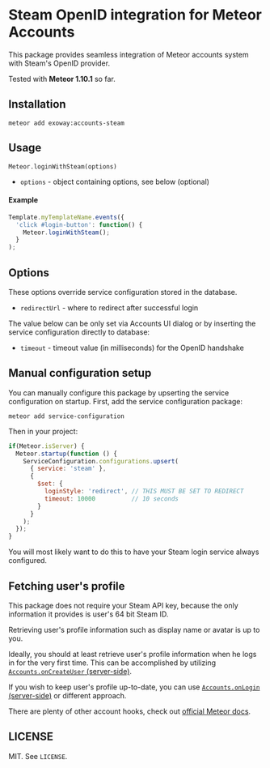 # Steam OpenID integration for Meteor Accounts

This package provides seamless integration of Meteor accounts system with Steam's OpenID provider.

Tested with **Meteor 1.10.1** so far.

## Installation

`meteor add exoway:accounts-steam`

## Usage

`Meteor.loginWithSteam(options)`
* `options` - object containing options, see below (optional)

#### Example

```js
Template.myTemplateName.events({
  'click #login-button': function() {
    Meteor.loginWithSteam();
  }
);
```

## Options

These options override service configuration stored in the database.

* `redirectUrl` - where to redirect after successful login

The value below can be only set via Accounts UI dialog or by inserting the service configuration directly to database:

* `timeout` - timeout value (in milliseconds) for the OpenID handshake

## Manual configuration setup

You can manually configure this package by upserting the service configuration on startup. First, add the service configuration package:

`meteor add service-configuration`

Then in your project:

```js
if(Meteor.isServer) {
  Meteor.startup(function () {
    ServiceConfiguration.configurations.upsert(
      { service: 'steam' },
      {
        $set: {
          loginStyle: 'redirect', // THIS MUST BE SET TO REDIRECT
          timeout: 10000          // 10 seconds
        }
      }
    );
  });
}
```

You will most likely want to do this to have your Steam login service always configured.

## Fetching user's profile

This package does not require your Steam API key, because the only information it provides is user's 64 bit Steam ID.

Retrieving user's profile information such as display name or avatar is up to you.

Ideally, you should at least retrieve user's profile information when he logs in for the very first time. This can be accomplished by utilizing [`Accounts.onCreateUser` (server-side)](http://docs.meteor.com/#/full/accounts_oncreateuser).

If you wish to keep user's profile up-to-date, you can use [`Accounts.onLogin` (server-side)](http://docs.meteor.com/#/full/accounts_onlogin) or different approach.

There are plenty of other account hooks, check out [official Meteor docs](https://docs.meteor.com/).

## LICENSE

MIT. See `LICENSE`.
